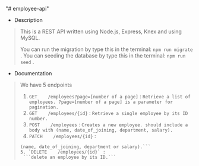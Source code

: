 "# employee-api" 

* Description 
>
> This is a REST API written using Node.js, Express, Knex and using MySQL. 
> 
> You can run the migration by type this in the terminal: 
> `npm run migrate` .
> You can seeding the database by type this in the terminal: 
> `npm run seed` .
>
* Documentation
>
> We have 5 endpoints
>1. `GET    /employees?page=[number of a page]` : 
>   ```Retrieve a list of employees. ?page=[number of a page] is a parameter for pagination.```
>2. `GET    /employees/{id}` : 
>   ```Retrieve a single employee by its ID number.```
>3. `POST    /employees` : 
>   ```Creates a new employee. should include a body with (name, date_of_joining, department, salary).```
>4. `PATCH    /employees/{id}` : 
>   ```Update a single employee by its ID number. should include a body with the item or items we need to update
>   (name, date_of_joining, department or salary).```
>5. `DELETE    /employees/{id}` : 
>    ```delete an employee by its ID.```
>

